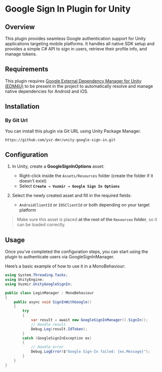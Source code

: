 # Google Sign In Plugin for Unity

## Overview
This plugin provides seamless Google authentication support for Unity applications targeting mobile platforms. It handles all native SDK setup and provides a simple C# API to sign in users, retrieve their profile info, and manage tokens.

## Requirements

This plugin requires [Google External Dependency Manager for Unity (EDM4U)](https://github.com/googlesamples/unity-jar-resolver) to be present in the project to automatically resolve and manage native dependencies for Android and iOS.

## Installation

### By Git Url
You can install this plugin via Git URL using Unity Package Manager.

```
https://github.com/yvz-dmr/unity-google-sign-in.git
```

## Configuration

1. In Unity, create a **GoogleSignInOptions** asset:
   - Right-click inside the `Assets/Resources` folder (create the folder if it doesn't exist)
   - Select **`Create → Vuzmir → Google Sign In Options`**

2. Select the newly created asset and fill in the required fields:
   - `AndroidClientId` or `IOSClientId` or both depending on your target platform

> Make sure this asset is placed **at the root of the `Resources` folder**, so it can be loaded correctly.

## Usage

Once you’ve completed the configuration steps, you can start using the plugin to authenticate users via GoogleSignInManager.

Here’s a basic example of how to use it in a MonoBehaviour:

```csharp
using System.Threading.Tasks;
using UnityEngine;
using Vuzmir.UnityGoogleSignIn;

public class LoginManager : MonoBehaviour
{
    public async void SignInWithGoogle()
    {
        try
        {
            var result = await new GoogleSignInManager().SignIn();
            // Handle result
            Debug.Log(result.IdToken);
        }
        catch (GoogleSignInException ex)
        {
            // Handle error
            Debug.LogError($"Google Sign-In failed: {ex.Message}");
        }
    }
}
```
